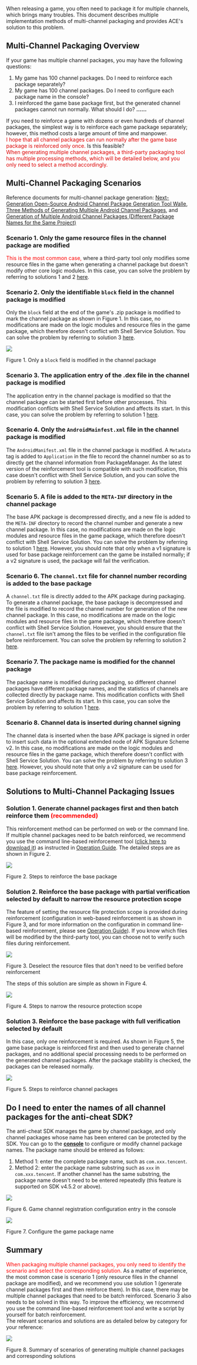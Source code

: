 When releasing a game, you often need to package it for multiple channels, which brings many troubles. This document describes multiple implementation methods of multi-channel packaging and provides ACE's solution to this problem.

## Multi-Channel Packaging Overview

If your game has multiple channel packages, you may have the following questions:

1. My game has 100 channel packages. Do I need to reinforce each package separately?
2. My game has 100 channel packages. Do I need to configure each package name in the console?
3. I reinforced the game base package first, but the generated channel packages cannot run normally. What should I do?
**……**

If you need to reinforce a game with dozens or even hundreds of channel packages, the simplest way is to reinforce each game package separately; however, this method costs a large amount of time and manpower.<br/>
<font color="#dd0000">I hope that all channel packages can run normally after the game base package is reinforced only once. </font>Is this feasible?<br/>
<font color="#dd0000">When generating multiple channel packages, a third-party packaging tool has multiple processing methods, which will be detailed below, and you only need to select a method accordingly.</font>

## Multi-Channel Packaging Scenarios

Reference documents for multi-channel package generation: [Next-Generation Open-Source Android Channel Package Generation Tool Walle](https://tech.meituan.com/2017/01/13/android-apk-v2-signature-scheme.html), [Three Methods of Generating Multiple Android Channel Packages](https://blog.csdn.net/mayn666/article/details/79878469), and [Generation of Multiple Android Channel Packages (Different Package Names for the Same Project)](https://www.jianshu.com/p/9bfc4b23b2c0)

### Scenario 1. Only the game resource files in the channel package are modified

<font color="red">This is the most common case, </font>where a third-party tool only modifies some resource files in the game when generating a channel package but doesn't modify other core logic modules. In this case, you can solve the problem by referring to solutions 1 and 2 [here](#Solutions-to-Multi-Channel-Packaging-Issues).

### Scenario 2. Only the identifiable `block` field in the channel package is modified

Only the `block` field at the end of the game's .zip package is modified to mark the channel package as shown in Figure 1. In this case, no modifications are made on the logic modules and resource files in the game package, which therefore doesn't conflict with Shell Service Solution. You can solve the problem by referring to solution 3 [here](#Solutions-to-Multi-Channel-Packaging-Issues).

![ ](/docs/ACE-doc/20_Android-shellservice/60/mutil_instruct_04.png)

<span class="legend">Figure 1. Only a `block` field is modified in the channel package</span>

### Scenario 3. The application entry of the .dex file in the channel package is modified

The application entry in the channel package is modified so that the channel package can be started first before other processes. This modification conflicts with Shell Service Solution and affects its start. In this case, you can solve the problem by referring to solution 1 [here](#Solutions-to-Multi-Channel-Packaging-Issues).

### Scenario 4. Only the `AndroidMainfest.xml` file in the channel package is modified

The `AndroidManifest.xml` file in the channel package is modified. A `Metadata` tag is added to `Application` in the file to record the channel number so as to directly get the channel information from PackageManager. As the latest version of the reinforcement tool is compatible with such modification, this case doesn't conflict with Shell Service Solution, and you can solve the problem by referring to solution 3 [here](#Solutions-to-Multi-Channel-Packaging-Issues).

### Scenario 5. A file is added to the `META-INF` directory in the channel package

The base APK package is decompressed directly, and a new file is added to the `META-INF` directory to record the channel number and generate a new channel package. In this case, no modifications are made on the logic modules and resource files in the game package, which therefore doesn't conflict with Shell Service Solution. You can solve the problem by referring to solution 1 [here](#Solutions-to-Multi-Channel-Packaging-Issues). However, you should note that only when a v1 signature is used for base package reinforcement can the game be installed normally; if a v2 signature is used, the package will fail the verification.

### Scenario 6. The `channel.txt` file for channel number recording is added to the base package

A `channel.txt` file is directly added to the APK package during packaging. To generate a channel package, the base package is decompressed and the file is modified to record the channel number for generation of the new channel package. In this case, no modifications are made on the logic modules and resource files in the game package, which therefore doesn't conflict with Shell Service Solution. However, you should ensure that the `channel.txt` file isn't among the files to be verified in the configuration file before reinforcement. You can solve the problem by referring to solution 2 [here](#Solutions-to-Multi-Channel-Packaging-Issues).

### Scenario 7. The package name is modified for the channel package

The package name is modified during packaging, so different channel packages have different package names, and the statistics of channels are collected directly by package name. This modification conflicts with Shell Service Solution and affects its start. In this case, you can solve the problem by referring to solution 1 [here](#Solutions-to-Multi-Channel-Packaging-Issues).

### Scenario 8. Channel data is inserted during channel signing

The channel data is inserted when the base APK package is signed in order to insert such data in the optional extended node of APK Signature Scheme v2. In this case, no modifications are made on the logic modules and resource files in the game package, which therefore doesn't conflict with Shell Service Solution. You can solve the problem by referring to solution 3 [here](#Solutions-to-Multi-Channel-Packaging-Issues). However, you should note that only a v2 signature can be used for base package reinforcement.

## Solutions to Multi-Channel Packaging Issues

### Solution 1. Generate channel packages first and then batch reinforce them <font color="red">(recommended)</font>

This reinforcement method can be performed on web or the command line. If multiple channel packages need to be batch reinforced, we recommend you use the command line-based reinforcement tool (<a href="#/tool-center">click here to download it</a>) as instructed in <a href="#/doc-center/665803a46e549f4ae4c401e7b36bb13c57639823">Operation Guide</a>. The detailed steps are as shown in Figure 2.

![ ](/docs/ACE-doc/20_Android-shellservice/60/mutil-instruct-02.png)

<span class="legend">Figure 2. Steps to reinforce the base package</span>

### Solution 2. Reinforce the base package with partial verification selected by default to narrow the resource protection scope

The feature of setting the resource file protection scope is provided during reinforcement (configuration in web-based reinforcement is as shown in Figure 3, and for more information on the configuration in command line-based reinforcement, please see <a href="#/doc-center/665803a46e549f4ae4c401e7b36bb13c57639823">Operation Guide</a>). If you know which files will be modified by the third-party tool, you can choose not to verify such files during reinforcement.

![ ](/docs/ACE-doc/20_Android-shellservice/60/mutil-instruct-03.png)

<span class="legend">Figure 3. Deselect the resource files that don't need to be verified before reinforcement</span>

The steps of this solution are simple as shown in Figure 4.

![ ](/docs/ACE-doc/20_Android-shellservice/60/mutil-instruct-04.png)

<span class="legend">Figure 4. Steps to narrow the resource protection scope</span>

### Solution 3. Reinforce the base package with full verification selected by default

In this case, only one reinforcement is required. As shown in Figure 5, the game base package is reinforced first and then used to generate channel packages, and no additional special processing needs to be performed on the generated channel packages. After the package stability is checked, the packages can be released normally.

![ ](/docs/ACE-doc/20_Android-shellservice/60/mutil-instruct-05.png)

<span class="legend">Figure 5. Steps to reinforce channel packages</span>

## Do I need to enter the names of all channel packages for the anti-cheat SDK?

The anti-cheat SDK manages the game by channel package, and only channel packages whose name has been entered can be protected by the SDK. You can go to the <a href="#/console/service/overview">**console**</a> to configure or modify channel package names. The package name should be entered as follows:

1. Method 1: enter the complete package name, such as `com.xxx.tencent`.
2. Method 2: enter the package name substring such as `xxx` in `com.xxx.tencent`. If another channel has the same substring, the package name doesn't need to be entered repeatedly (this feature is supported on SDK v4.5.2 or above).

![ ](/docs/ACE-doc/10_Anti-cheat%20SDK/30/clipboard_20220126_042604.png )

<span class="legend">Figure 6. Game channel registration configuration entry in the console</span>

![ ](/docs/ACE-doc/10_Anti-cheat%20SDK/20/clipboard_20220126_041811.png )

<span class="legend">Figure 7. Configure the game package name</span>

## Summary

<font color="red">When packaging multiple channel packages, you only need to identify the scenario and select the corresponding solution. </font>As a matter of experience, the most common case is scenario 1 (only resource files in the channel package are modified), and we recommend you use solution 1 (generate channel packages first and then reinforce them). In this case, there may be multiple channel packages that need to be batch reinforced. Scenario 3 also needs to be solved in this way. To improve the efficiency, we recommend you use the command line-based reinforcement tool and write a script by yourself for batch reinforcement.</br>
The relevant scenarios and solutions are as detailed below by category for your reference:

![ ](/docs/ACE-doc/20_Android-shellservice/60/mutil-instruct-08.png)

<span class="legend">Figure 8. Summary of scenarios of generating multiple channel packages and corresponding solutions</span>